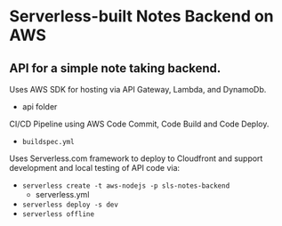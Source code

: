 # Serverless-built Notes Backend on AWS

## API for a simple note taking backend.

Uses AWS SDK for hosting via API Gateway, Lambda,
and DynamoDb.
* api folder

CI/CD Pipeline using AWS Code Commit, Code Build and Code Deploy.
* `buildspec.yml`

Uses Serverless.com framework to deploy to Cloudfront and
support development and local testing of API code via:
* `serverless create -t aws-nodejs -p sls-notes-backend`
  - serverless.yml
* `serverless deploy -s dev`
* `serverless offline`




